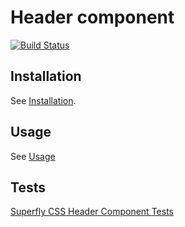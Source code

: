# Header component

[![Build Status](https://travis-ci.org/superflycss/component-header.svg?branch=master)](https://travis-ci.org/superflycss/component-header)

## Installation

See [Installation](https://github.com/superflycss/superflycss/#installation).

## Usage

See [Usage](https://github.com/superflycss/superflycss/#usage)

## Tests

[Superfly CSS Header Component Tests](https://superflycss.github.io/component-header/deploy/test/html/)
